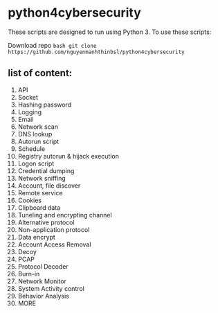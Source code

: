 # python4cybersecurity 

These scripts are designed to run using Python 3.  To use these scripts:

Download repo
```bash git clone https://github.com/nguyenmanhthinbsl/python4cybersecurity ```



## list of content: 
1. API
2. Socket
3. Hashing password
4. Logging
5. Email
6. Network scan
7. DNS lookup
8. Autorun script
9. Schedule
10. Registry autorun & hijack execution
11. Logon script
12. Credential dumping
13. Network sniffing
14. Account, file discover
15. Remote service
16. Cookies
17. Clipboard data
18. Tuneling and encrypting channel
19. Alternative protocol
20. Non-application protocol
21. Data encrypt
22. Account Access Removal
23. Decoy
24. PCAP
25. Protocol Decoder
26. Burn-in
27. Network Monitor
28. System Activity control
29. Behavior Analysis
30. MORE


